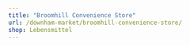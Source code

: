 ```yaml
---
title: "Broomhill Convenience Store"
url: /downham-market/broomhill-convenience-store/
shop: Lebensmittel
---
```

